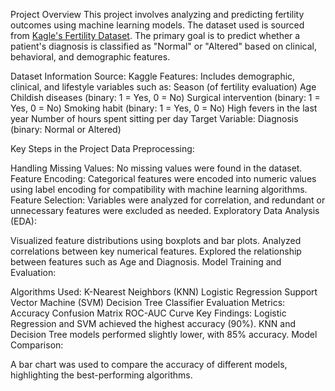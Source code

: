 Project Overview
This project involves analyzing and predicting fertility outcomes using machine learning models. The dataset used is sourced from [Kagle's Fertility Dataset](https://www.kaggle.com/datasets/gabbygab/fertility-data-set). The primary goal is to predict whether a patient's diagnosis is classified as "Normal" or "Altered" based on clinical, behavioral, and demographic features.

Dataset Information
Source: Kaggle
Features: Includes demographic, clinical, and lifestyle variables such as:
Season (of fertility evaluation)
Age
Childish diseases (binary: 1 = Yes, 0 = No)
Surgical intervention (binary: 1 = Yes, 0 = No)
Smoking habit (binary: 1 = Yes, 0 = No)
High fevers in the last year
Number of hours spent sitting per day
Target Variable: Diagnosis (binary: Normal or Altered)


Key Steps in the Project
Data Preprocessing:

Handling Missing Values: No missing values were found in the dataset.
Feature Encoding: Categorical features were encoded into numeric values using label encoding for compatibility with machine learning algorithms.
Feature Selection: Variables were analyzed for correlation, and redundant or unnecessary features were excluded as needed.
Exploratory Data Analysis (EDA):

Visualized feature distributions using boxplots and bar plots.
Analyzed correlations between key numerical features.
Explored the relationship between features such as Age and Diagnosis.
Model Training and Evaluation:

Algorithms Used:
K-Nearest Neighbors (KNN)
Logistic Regression
Support Vector Machine (SVM)
Decision Tree Classifier
Evaluation Metrics:
Accuracy
Confusion Matrix
ROC-AUC Curve
Key Findings:
Logistic Regression and SVM achieved the highest accuracy (90%).
KNN and Decision Tree models performed slightly lower, with 85% accuracy.
Model Comparison:

A bar chart was used to compare the accuracy of different models, highlighting the best-performing algorithms.
